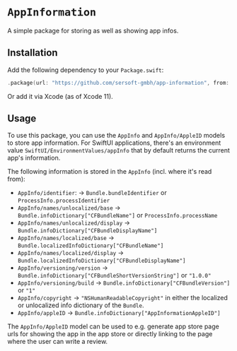 # ``AppInformation``

A simple package for storing as well as showing app infos.

## Installation

Add the following dependency to your `Package.swift`:
```swift
.package(url: "https://github.com/sersoft-gmbh/app-information", from: "1.0.0"),
```

Or add it via Xcode (as of Xcode 11).

## Usage

To use this package, you can use the ``AppInfo`` and ``AppInfo/AppleID`` models to store app information.
For SwiftUI applications, there's an environment value ``SwiftUI/EnvironmentValues/appInfo`` that by default returns the current app's information.

The following information is stored in the ``AppInfo`` (incl. where it's read from):

-   ``AppInfo/identifier``: -> `Bundle.bundleIdentifier` or `ProcessInfo.processIdentifier`
-   ``AppInfo/names/unlocalized/base`` -> `Bundle.infoDictionary["CFBundleName"]` or `ProcessInfo.processName`
-   ``AppInfo/names/unlocalized/display`` -> `Bundle.infoDictionary["CFBundleDisplayName"]`
-   ``AppInfo/names/localized/base`` -> `Bundle.localizedInfoDictionary["CFBundleName"]`
-   ``AppInfo/names/localized/display`` -> `Bundle.localizedInfoDictionary["CFBundleDisplayName"]`
-   ``AppInfo/versioning/version`` -> `Bundle.infoDictionary["CFBundleShortVersionString"]` or `"1.0.0"`
-   ``AppInfo/versioning/build`` -> `Bundle.infoDictionary["CFBundleVersion"]` or `"1"`
-   ``AppInfo/copyright`` -> `"NSHumanReadableCopyright"` in either the localized or unlocalized info dictionary of the `Bundle`.
-   ``AppInfo/appleID`` -> `Bundle.infoDictionary["AppInformationAppleID"]`

The ``AppInfo/AppleID`` model can be used to e.g. generate app store page urls for showing the app in the app store or directly linking to the page where the user can write a review.
